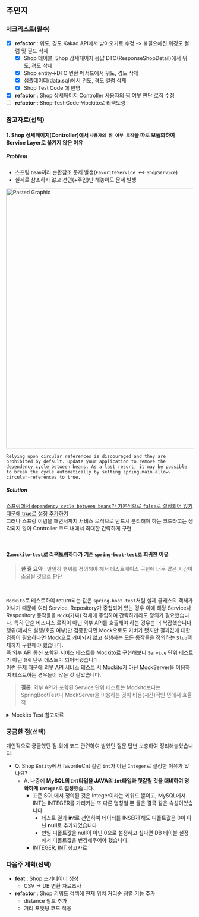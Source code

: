 ## 주민지

### 체크리스트(필수)
- [x] **refactor** : 위도, 경도 Kakao API에서 받아오기로 수정 -> 불필요해진 위경도 컬럼 및 필드 삭제
   - [x] Shop 테이블, Shop 상세페이지 응답 DTO(ResponseShopDetail)에서 위도, 경도 삭제
   - [x] Shop entity->DTO 변환 메서드에서 위도, 경도 삭제
   - [x] 샘플데이터(data.sql)에서 위도, 경도 컬럼 삭제
   - [x] Shop Test Code 에 반영
- [x] **refactor** : Shop 상세페이지 Controller 사용자의 찜 여부 판단 로직 수정
- [ ] ~~**refactor** : Shop Test Code Mockito로 리팩토링~~

### 참고자료(선택)
#### 1. Shop 상세페이지(Controller)에서 `사용자의 찜 여부 로직`을 따로 모듈화하여 Service Layer로 옮기지 않은 이유
##### Problem
- 스프링 `bean`끼리 순환참조 문제 발생(`FavoriteService `<-> `ShopService`)
- 실제로 참조하지 않고 선언(+주입)만 해놓아도 문제 발생

<img width="700" alt="Pasted Graphic" src="https://user-images.githubusercontent.com/63441091/221593951-2bad725d-eaed-4493-857e-fc3a7df469af.png">

```
Relying upon circular references is discouraged and they are prohibited by default. Update your application to remove the dependency cycle between beans. As a last resort, it may be possible to break the cycle automatically by setting spring.main.allow-circular-references to true.
```
##### Solution
[스프링에서 `dependency cycle between beans`가 기본적으로 `false`로 설정되어 있기 때문에 true로 설정 추가하기](https://github.com/springdoc/springdoc-openapi/issues/1347) 
<br> 그러나 스프링 이념을 깨면서까지 서비스 로직으로 반드시 분리해야 하는 코드라고는 생각되지 않아 Controller 코드 내에서 최대한 간략하게 구현

<br>

#### 2.`mockito-test`로 리팩토링하다가 기존 `spring-boot-test`로 회귀한 이유

> **한 줄 요약** : 일일히 행위를 정의해야 해서 테스트케이스 구현에 너무 많은 시간이 소요될 것으로 판단

<br>

 `Mockito`로 테스트하여 return되는 값은 `spring-boot-test`처럼 실제 클래스의 객체가 아니기 때문에 여러 Service, Repository가 중첩되어 있는 경우 이에 해당 Service나 Respository 동작들을 `Mock`(가짜) 객체에 주입하여 간략하게라도 정의가 필요했습니다.
특히 단순 비즈니스 로직이 아닌 외부 API를 호출해야 하는 경우는 더 복잡했습니다. 행위(메서드 실행/호출 여부)만 검증한다면 Mock으로도 커버가 됐지만 결과값에 대한 검증이 필요하다면 Mock으로 커버되지 않고 실행하는 모든 동작들을 정의하는 `Stub`객체까지 구현해야 했습니다. 
<br> 즉 외부 API 통신 포함된 서비스 테스트를 Mockito로 구현해보니 `Service` 단위 테스트가 아닌 `행위` 단위 테스트가 되어버렸습니다.
<br> 이런 문제 때문에 외부 API 서비스 테스트 시 Mockito가 아닌 MockServer을 이용하여 테스트하는 경우들이 많은 것 같았습니다.

> **결론**: 외부 API가 포함된 Service 단위 테스트는 Mockito보다는 SpringBootTest나 MockServer을 이용하는 것이 비용(시간)적인 면에서 효율적
<details>
<summary> Mockito Test 참고자료</summary>
<div markdown="1">

  - [참고자료 - 1](https://jobc.tistory.com/229?category=685104)
  - [참고자료 - 2](https://wave1994.tistory.com/179)
  - [참고자료 - 3](https://tecoble.techcourse.co.kr/post/2020-10-16-is-ok-mockito/)
  - [참고자료 - 4 Stub vs Mock vs Spy](https://luran.me/343)
  - [참고자료 - 5 Stub을 통한 외부 API Test](https://jojoldu.tistory.com/637)
  - [참고자료 - 6 외부 서버와 통신 Test](https://tecoble.techcourse.co.kr/post/2020-09-30-mocking-server/)

</div>
</details>

### 궁금한 점(선택)
개인적으로 궁금했던 점 외에 코드 관련하여 받았던 질문 답변 보충하여 정리해놓았습니다.
- Q. Shop `Entity`에서 favoriteCnt 컬럼 `int`가 아닌 `Integer`로 설정한 이유가 있나요?
  - A. 나중에 **MySQL의 `INT`타입을 JAVA의 `int`타입과 헷갈릴 것을 대비하여 명확하게 `Integer`로 설정**했습니다. 
    - 표준 SQL에서 정의된 것은 Integer이라는 키워드 뿐이고, MySQL에서 INT는 INTEGER를 가리키는 또 다른 명칭일 뿐 둘은 결국 같은 속성이었습니다.
      - 테스트 결과 **int**로 선언하여 데이터를 INSERT해도 디폴트값은 0이 아닌 **null**로 추가되었습니다
      - 만일 디폴트값을 null이 아닌 0으로 설정하고 싶다면 DB 테이블 설정에서 디폴트값을 변경해주어야 했습니다.
    - [INTEGER, INT 참고자료](https://spiderwebcoding.tistory.com/5)

### 다음주 계획(선택)

- **feat** : Shop 초기데이터 생성
  - CSV -> DB 변환 자료조사
- **refactor** : Shop 키워드 검색에 현재 위치 거리순 정렬 기능 추가
  - distance 필드 추가
  - 거리 포맷팅 코드 적용
